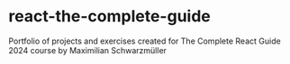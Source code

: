 # react-the-complete-guide
Portfolio of projects and exercises created for The Complete React Guide 2024 course by Maximilian Schwarzmüller